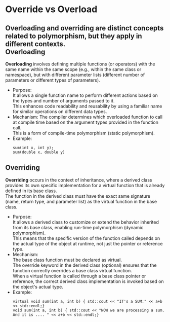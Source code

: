 Override vs Overload
====================
**Overloading** and **overriding** are distinct concepts related to polymorphism, but they apply in different contexts.  
Overloading
-----------
**Overloading** involves defining multiple functions (or operators) with the same name within the same scope (e.g., within the same class or namespace), but with different parameter lists (different number of parameters or different types of parameters).
  
- Purpose:  
    It allows a single function name to perform different actions based on the types and number of arguments passed to it.  
    This enhances code readability and reusability by using a familiar name for similar operations on different data types.
- Mechanism:
    The compiler determines which overloaded function to call at compile time based on the argument types provided in the function call.  
    This is a form of compile-time polymorphism (static polymorphism).  
- Example:
    ```
    sum(int x, int y);
    sum(double x, double y)
    ```

Overriding
----------
**Overriding** occurs in the context of inheritance, where a derived class provides its own specific implementation for a virtual function that is already defined in its base class.  
The function in the derived class must have the exact same signature (name, return type, and parameter list) as the virtual function in the base class.  
- Purpose:  
    It allows a derived class to customize or extend the behavior inherited from its base class, enabling run-time polymorphism (dynamic polymorphism).  
    This means that the specific version of the function called depends on the actual type of the object at runtime, not just the pointer or reference type.  
- Mechanism:  
    The base class function must be declared as virtual.  
    The override keyword in the derived class (optional) ensures that the function correctly overrides a base class virtual function.  
    When a virtual function is called through a base class pointer or reference, the correct derived class implementation is invoked based on the object's actual type.
- Example:
    ```
    virtual void sum(int a, int b) { std::cout << "IT's a SUM:" << a+b << std::endl;}
    void sum(int a, int b) { std::cout << "NOW we are processing a sum. And it is .... " << a+b << std::endl;}
    ```